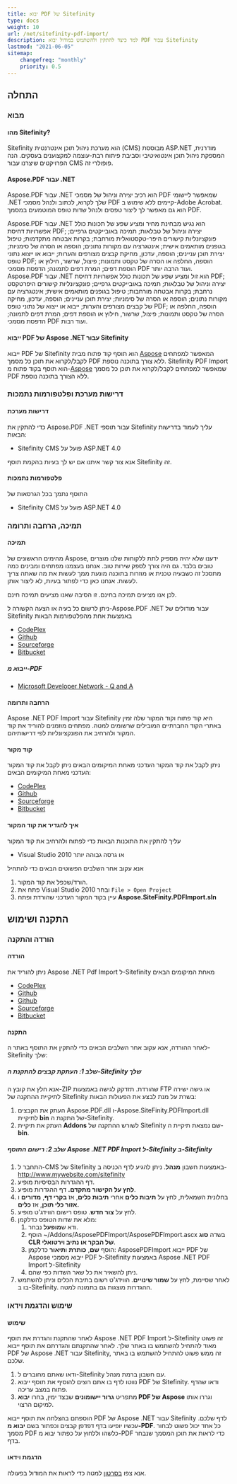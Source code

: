```yaml
---
title: יבוא PDF של Sitefinity
type: docs
weight: 10
url: /net/sitefinity-pdf-import/
description: למד כיצד להתקין ולהשתמש במודול יבוא PDF עבור Sitefinity
lastmod: "2021-06-05"
sitemap:
    changefreq: "monthly"
    priority: 0.5
---
```


## התחלה

### מבוא

#### מהו Sitefinity?

Sitefinity הוא מערכת ניהול תוכן אינטרנטית (CMS) מבוססת ASP.NET מודרנית, המספקת ניהול תוכן אינטואיטיבי וסביבת פיתוח רבת-עוצמה למקצוענים בעסקים. הנה הפרויקטים שיצרנו עבור CMS פופולרי זה.

#### Aspose.PDF עבור .NET

Aspose.PDF עבור .NET הוא רכיב יצירה וניהול של מסמכי PDF שמאפשר ליישומי .NET שלך לקרוא, לכתוב ולנהל מסמכי PDF קיימים ללא שימוש ב-Adobe Acrobat. הוא גם מאפשר לך ליצור טפסים ולנהל שדות טופס המוטמעים במסמך PDF.

Aspose.PDF עבור .NET הוא נגיש מבחינת מחיר ומציע שפע של תכונות כולל אפשרויות דחיסת PDF; יצירה וניהול של טבלאות; תמיכה באובייקטים גרפיים; פונקציונליות קישורים היפר-טקסטואלית מורחבת; בקרות אבטחה מתקדמות; טיפול בגופנים מותאמים אישית; אינטגרציה עם מקורות נתונים; הוספה או הסרה של סימניות; יצירת תוכן עניינים; הוספה, עדכון, מחיקת קבצים מצורפים והערות; ייבוא או ייצוא נתוני טופס PDF; הוספה, החלפה או הסרה של טקסט ותמונות; פיצול, שרשור, חילוץ או הוספת דפים; המרת דפים לתמונה; הדפסת מסמכי PDF ועוד הרבה יותר.
Aspose.PDF עבור .NET הוא זול ומציע שפע של תכונות כולל אפשרויות דחיסת PDF; יצירה וניהול של טבלאות; תמיכה באובייקטים גרפיים; פונקציונליות קישורים היפרטקסט נרחבת; בקרות אבטחה מורחבות; טיפול בגופנים מותאמים אישית; אינטגרציה עם מקורות נתונים; הוספה או הסרה של סימניות; יצירת תוכן עניינים; הוספה, עדכון, מחיקה של קבצים מצורפים והערות; ייבוא או ייצוא של נתוני טופס PDF; הוספה, החלפה או הסרה של טקסט ותמונות; פיצול, שרשור, חילוץ או הוספת דפים; המרת דפים לתמונה; הדפסת מסמכי PDF ועוד רבות.

#### ייבוא PDF של Aspose .NET עבור Sitefinity

ייבוא PDF של Sitefinity הוא תוסף קוד פתוח מבית [Aspose](http://www.aspose.com/) המאפשר למפתחים לקבל/לקרוא את תוכן כל מסמך PDF ללא צורך בתוכנה נוספת.
Sitefinity PDF Import הוא תוסף בקוד פתוח מ-[Aspose](http://www.aspose.com/) שמאפשר למפתחים לקבל/לקרוא את תוכן כל מסמך PDF ללא הצורך בתוכנה נוספת.

### דרישות מערכת ופלטפורמות נתמכות

#### **דרישות מערכת**

כדי להתקין את Aspose.PDF .NET עבור תוספי Sitefinity עליך לעמוד בדרישות הבאות:

- Sitefinity CMS פועל על ASP.NET 4.0

אנא צור קשר איתנו אם יש לך בעיות בהקמת תוסף Sitefinity זה.

#### פלטפורמות נתמכות

התוסף נתמך בכל הגרסאות של

- Sitefinity CMS פועל על ASP.NET 4.0

### תמיכה, הרחבה ותרומה

#### תמיכה

מהימים הראשונים של Aspose, ידענו שלא יהיה מספיק לתת ללקוחות שלנו מוצרים טובים בלבד. גם היה צורך לספק שירות טוב. אנחנו בעצמנו מפתחים ומבינים כמה מתסכל זה כשבעיה טכנית או מוזרות בתוכנה מונעת ממך לעשות את מה שאתה צריך לעשות. אנחנו כאן כדי לפתור בעיות, לא ליצור אותן.

לכן אנו מציעים תמיכה בחינם.
זו הסיבה שאנו מציעים תמיכה חינם.

ניתן לרשום כל בעיה או הצעה הקשורה ל-Aspose.PDF .NET עבור מודולים של Sitefinity באמצעות אחת מהפלטפורמות הבאות

- [CodePlex](https://asposesitefinity.codeplex.com/workitem/list/basic)
- [Github](https://github.com/asposemarketplace/Aspose_for_Sitefinity/issues)
- [Sourceforge](https://sourceforge.net/p/asposesitefinity/tickets/?source=navbar)
- [Bitbucket](https://bitbucket.org/asposemarketplace/aspose-for-sitefinity/issues?status=new&status=open)

##### ייבוא מ-PDF

- [Microsoft Developer Network - Q and A](https://code.msdn.microsoft.com/Import-PDF-Documents-to-95ad76e4/view/Discussions#content)

#### הרחבה ותרומה

Aspose .NET PDF Import עבור Sitefinity היא קוד פתוח וקוד המקור שלה זמין באתרי הקוד החברתיים המובילים שרשומים למטה. מפתחים מוזמנים להוריד את קוד המקור ולהרחיב את הפונקציונליות לפי דרישותיהם.

#### קוד מקור

ניתן לקבל את קוד המקור העדכני מאחת המיקומים הבאים
ניתן לקבל את קוד המקור העדכני מאחת המיקומים הבאים:

- [CodePlex](https://asposesitefinity.codeplex.com/SourceControl/latest)
- [Github](https://github.com/asposemarketplace/Aspose_for_Sitefinity)
- [Sourceforge](https://sourceforge.net/p/asposesitefinity/code/ci/master/tree/)
- [Bitbucket](https://bitbucket.org/asposemarketplace/aspose-for-sitefinity/src)

#### איך להגדיר את קוד המקור

עליך להתקין את התוכנות הבאות כדי לפתוח ולהרחיב את קוד המקור

- Visual Studio 2010 או גרסה גבוהה יותר

אנא עקוב אחר השלבים הפשוטים הבאים כדי להתחיל

1. הורד/שכפל את קוד המקור.
1. פתח את Visual Studio 2010 ובחר `File > Open Project`
1. עיין בקוד המקור העדכני שהורדת ופתח **Aspose.SiteFinity.PDFImport.sln**

## התקנה ושימוש

### הורדה והתקנה

#### הורדה

ניתן להוריד את Aspose .NET Pdf Import ל-Sitefinity מאחת המיקומים הבאים

- [CodePlex](https://asposesitefinity.codeplex.com/releases)
- [Github](https://github.com/asposemarketplace/Aspose_for_Sitefinity/releases)
 - [Github](https://github.com/asposemarketplace/Aspose_for_Sitefinity/releases)
- [Sourceforge](https://sourceforge.net/projects/asposesitefinity/files/)
- [Bitbucket](https://bitbucket.org/asposemarketplace/aspose-for-sitefinity/downloads)

#### התקנה

לאחר ההורדה, אנא עקוב אחר השלבים הבאים כדי להתקין את התוסף באתר ה-Sitefinity שלך:

##### שלב 1: העתקת קבצים להתקנת ה-Sitefinity שלך

אנא חלץ את קובץ ה-ZIP שהורדת. תזדקק לגישה באמצעות FTP או גישה ישירה לתיקיית ההתקנה של Sitefinity בשרת על מנת לבצע את הפעולות הבאות:

1. העתק את הקבצים Aspose.PDF.dll ו-Aspose.SiteFinity.PDFImport.dll לתיקיית **bin** של התקנת ה-Sitefinity.
1. העתק את תיקיית **Addons** לשורש ההתקנה של Sitefinity שם נמצאת תיקיית ה-**bin**.

##### שלב 2: רישום התוסף Aspose .NET PDF Import ל-Sitefinity ב-Sitefinity

1. התחבר ל-CMS של Sitefinity באמצעות חשבון **מנהל**. ניתן להגיע לדף הכניסה ב-<http://www.mywebsite.com/sitefinity>
1.
   דף ההגדרות הבסיסיות מופיע.
1. **לחץ על הקישור מתקדם.**
   דף ההגדרות מופיע.
1. בחלונית השמאלית, לחץ על **תיבות כלים** אחרי **תיבות כלים**, אז **בקרי דף**, **מדורים** ו **אזור כלי תוכן**, אז **כלים.**
1. לחץ על **צור חדש**.
   טופס רישום הווידג'ט מופיע.
1. מלא את שדות הטופס כדלקמן:
   1. ודא ש**מופעל** נבחר.
   1. הוסף ~/Addons/AsposePDFImport/AsposePDFImport.ascx בשדה **סוג CLR של הבקר או נתיב וירטואלי**.
   1. הוסף **שם**, **כותרת** ו**תיאור** כדלקמן:
      AsposePDFImport
      ייבוא PDF של Aspose
      ייבוא מסמכי PDF ל-Sitefinity באמצעות Aspose .NET PDF Import ל-Sitefinity
   1. ניתן להשאיר את כל שאר השדות כפי שהם.
1. לאחר שסיימת, לחץ על **שמור שינויים**.
   הווידג'ט רשום בתיבת הכלים וניתן להשתמש בו ב-Sitefinity. ההגדרות מוצגות גם בתמונה למטה.

### שימוש והדגמת וידאו

#### שימוש

לאחר שהתקנת והגדרת את תוסף Aspose .NET PDF Import ל-Sitefinity זה פשוט מאוד להתחיל להשתמש בו באתר שלך.
לאחר שהתקנתם והגדרתם את תוסף ייבוא PDF של Aspose .NET עבור Sitefinity, זה ממש פשוט להתחיל להשתמש בו באתר שלכם.

1. ודאו שאתם מחוברים ל-Sitefinity עם חשבון ברמת מנהל.
1. נווטו לדף בו אתם רוצים להוסיף את תוסף ייבוא PDF של Sitefinity. ודאו שהדף פתוח במצב עריכה.
1. מתפריט **גרור יישומונים** שבצד ימין, בחרו **יבוא PDF של Aspose** וגררו אותו למיקום הרצוי.

הוספתם בהצלחה את תוסף ייבוא PDF של Aspose .NET עבור Sitefinity לדף שלכם. עכשיו יופיעו בדף דפדפן קבצים וכפתור בשם **יבוא מ-PDF**. כל אחד יכול פשוט לבחור מסמך PDF כלשהו וללחוץ על כפתור יבוא מ-PDF כדי לראות את תוכן המסמך שנבחר בדף.

#### הדגמת וידאו

אנא צפו [בסרטון](https://www.youtube.com/watch?v=kKk2p--lXFI) למטה כדי לראות את המודול בפעולה.

